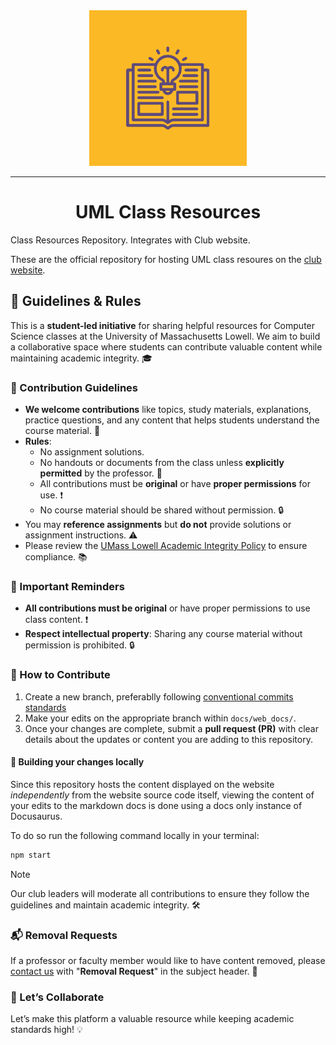 <div align="center">
    <a href="https://cloudcomputingclub.cs.uml.edu/">
        <img src="static/img/logo.png" alt="Logo" width="50%" height="50%"/>
    </a>
    <hr>
    <h1>UML Class Resources</h1>
</div>
Class Resources Repository. Integrates with Club website.<br/>

These are the official repository for hosting UML class resoures on the [club website](https://umlcloudcomputing.org/docs/resources).

## 📒 Guidelines & Rules

This is a **student-led initiative** for sharing helpful resources for Computer Science classes at the University of Massachusetts Lowell. We aim to build a collaborative space where students can contribute valuable content while maintaining academic integrity. 🎓

### 📝 Contribution Guidelines
- **We welcome contributions** like topics, study materials, explanations, practice questions, and any content that helps students understand the course material. 📘
- **Rules**:
    - No assignment solutions.
    - No handouts or documents from the class unless **explicitly permitted** by the professor. 🚫
    - All contributions must be **original** or have **proper permissions** for use. ❗
    - No course material should be shared without permission. 🔒
- You may **reference assignments** but **do not** provide solutions or assignment instructions. ⚠️
- Please review the [UMass Lowell Academic Integrity Policy](https://www.uml.edu/catalog/undergraduate/policies/academic-policies/academic-integrity.aspx) to ensure compliance. 📚

### 🚨 Important Reminders
- **All contributions must be original** or have proper permissions to use class content. ❗
- **Respect intellectual property**: Sharing any course material without permission is prohibited. 🔒

### 🌟 How to Contribute
1. Create a new branch, preferablly following [conventional commits standards](https://www.conventionalcommits.org/en/v1.0.0/)
2. Make your edits on the appropriate branch within `docs/web_docs/`.
3. Once your changes are complete, submit a **pull request (PR)** with clear details about the updates or content you are adding to this repository.

#### 🔨 Building your changes locally
Since this repository hosts the content displayed on the website *independently* from the website source code itself, viewing the content of your edits to the markdown docs is done using a docs only instance of Docusaurus.

To do so run the following command locally in your terminal:
```bash
npm start
```

>[!NOTE]
> Our club leaders will moderate all contributions to ensure they follow the guidelines and maintain academic integrity. 🛠️

### 📬 Removal Requests
If a professor or faculty member would like to have content removed, please [contact us](mailto:cloudcomputingclub@uml.edu) with "**Removal Request**" in the subject header. 📨

### 🌟 Let’s Collaborate
Let’s make this platform a valuable resource while keeping academic standards high! 💡

